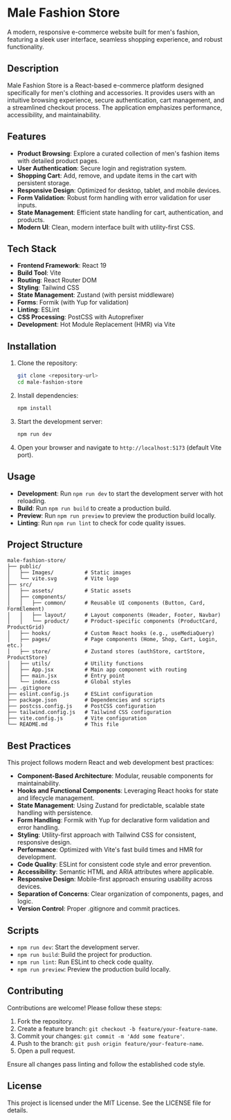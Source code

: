 # Male Fashion Store

A modern, responsive e-commerce website built for men's fashion, featuring a sleek user interface, seamless shopping experience, and robust functionality.

## Description

Male Fashion Store is a React-based e-commerce platform designed specifically for men's clothing and accessories. It provides users with an intuitive browsing experience, secure authentication, cart management, and a streamlined checkout process. The application emphasizes performance, accessibility, and maintainability.

## Features

- **Product Browsing**: Explore a curated collection of men's fashion items with detailed product pages.
- **User Authentication**: Secure login and registration system.
- **Shopping Cart**: Add, remove, and update items in the cart with persistent storage.
- **Responsive Design**: Optimized for desktop, tablet, and mobile devices.
- **Form Validation**: Robust form handling with error validation for user inputs.
- **State Management**: Efficient state handling for cart, authentication, and products.
- **Modern UI**: Clean, modern interface built with utility-first CSS.

## Tech Stack

- **Frontend Framework**: React 19
- **Build Tool**: Vite
- **Routing**: React Router DOM
- **Styling**: Tailwind CSS
- **State Management**: Zustand (with persist middleware)
- **Forms**: Formik (with Yup for validation)
- **Linting**: ESLint
- **CSS Processing**: PostCSS with Autoprefixer
- **Development**: Hot Module Replacement (HMR) via Vite

## Installation

1. Clone the repository:

   ```bash
   git clone <repository-url>
   cd male-fashion-store
   ```

2. Install dependencies:

   ```bash
   npm install
   ```

3. Start the development server:

   ```bash
   npm run dev
   ```

4. Open your browser and navigate to `http://localhost:5173` (default Vite port).

## Usage

- **Development**: Run `npm run dev` to start the development server with hot reloading.
- **Build**: Run `npm run build` to create a production build.
- **Preview**: Run `npm run preview` to preview the production build locally.
- **Linting**: Run `npm run lint` to check for code quality issues.

## Project Structure

```
male-fashion-store/
├── public/
│   ├── Images/          # Static images
│   └── vite.svg         # Vite logo
├── src/
│   ├── assets/          # Static assets
│   ├── components/
│   │   ├── common/      # Reusable UI components (Button, Card, FormElement)
│   │   ├── layout/      # Layout components (Header, Footer, Navbar)
│   │   └── product/     # Product-specific components (ProductCard, ProductGrid)
│   ├── hooks/           # Custom React hooks (e.g., useMediaQuery)
│   ├── pages/           # Page components (Home, Shop, Cart, Login, etc.)
│   ├── store/           # Zustand stores (authStore, cartStore, ProductStore)
│   ├── utils/           # Utility functions
│   ├── App.jsx          # Main app component with routing
│   ├── main.jsx         # Entry point
│   └── index.css        # Global styles
├── .gitignore
├── eslint.config.js     # ESLint configuration
├── package.json         # Dependencies and scripts
├── postcss.config.js    # PostCSS configuration
├── tailwind.config.js   # Tailwind CSS configuration
├── vite.config.js       # Vite configuration
└── README.md            # This file
```

## Best Practices

This project follows modern React and web development best practices:

- **Component-Based Architecture**: Modular, reusable components for maintainability.
- **Hooks and Functional Components**: Leveraging React hooks for state and lifecycle management.
- **State Management**: Using Zustand for predictable, scalable state handling with persistence.
- **Form Handling**: Formik with Yup for declarative form validation and error handling.
- **Styling**: Utility-first approach with Tailwind CSS for consistent, responsive design.
- **Performance**: Optimized with Vite's fast build times and HMR for development.
- **Code Quality**: ESLint for consistent code style and error prevention.
- **Accessibility**: Semantic HTML and ARIA attributes where applicable.
- **Responsive Design**: Mobile-first approach ensuring usability across devices.
- **Separation of Concerns**: Clear organization of components, pages, and logic.
- **Version Control**: Proper .gitignore and commit practices.

## Scripts

- `npm run dev`: Start the development server.
- `npm run build`: Build the project for production.
- `npm run lint`: Run ESLint to check code quality.
- `npm run preview`: Preview the production build locally.

## Contributing

Contributions are welcome! Please follow these steps:

1. Fork the repository.
2. Create a feature branch: `git checkout -b feature/your-feature-name`.
3. Commit your changes: `git commit -m 'Add some feature'`.
4. Push to the branch: `git push origin feature/your-feature-name`.
5. Open a pull request.

Ensure all changes pass linting and follow the established code style.

## License

This project is licensed under the MIT License. See the LICENSE file for details.
